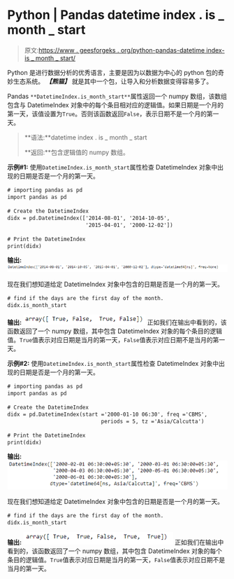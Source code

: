 # Python | Pandas datetime index . is _ month _ start

> 原文:[https://www . geesforgeks . org/python-pandas-datetime index-is _ month _ start/](https://www.geeksforgeeks.org/python-pandas-datetimeindex-is_month_start/)

Python 是进行数据分析的优秀语言，主要是因为以数据为中心的 python 包的奇妙生态系统。 ***【熊猫】*** 就是其中一个包，让导入和分析数据变得容易多了。

Pandas `**DatetimeIndex.is_month_start**`属性返回一个 numpy 数组，该数组包含与 DatetimeIndex 对象中的每个条目相对应的逻辑值。如果日期是一个月的第一天，该值设置为`True`。否则该函数返回`False`，表示日期不是一个月的第一天。

> **语法:**datetime index . is _ month _ start
> 
> **返回:**包含逻辑值的 numpy 数组。

**示例#1:** 使用`DatetimeIndex.is_month_start`属性检查 DatetimeIndex 对象中出现的日期是否是一个月的第一天。

```
# importing pandas as pd
import pandas as pd

# Create the DatetimeIndex
didx = pd.DatetimeIndex(['2014-08-01', '2014-10-05',
                         '2015-04-01', '2000-12-02'])

# Print the DatetimeIndex
print(didx)
```

**输出:**
![](img/8fe1fec67ff55aaef35e0898904077f4.png)

现在我们想知道给定 DatetimeIndex 对象中包含的日期是否是一个月的第一天。

```
# find if the days are the first day of the month.
didx.is_month_start
```

**输出:**
![](img/ab28644cc1bdfe584319c3309f08b998.png)
正如我们在输出中看到的，该函数返回了一个 numpy 数组，其中包含 DatetimeIndex 对象的每个条目的逻辑值。`True`值表示对应日期是当月的第一天，`False`值表示对应日期不是当月的第一天。

**示例#2:** 使用`DatetimeIndex.is_month_start`属性检查 DatetimeIndex 对象中出现的日期是否是一个月的第一天。

```
# importing pandas as pd
import pandas as pd

# Create the DatetimeIndex
didx = pd.DatetimeIndex(start ='2000-01-10 06:30', freq ='CBMS', 
                              periods = 5, tz ='Asia/Calcutta')

# Print the DatetimeIndex
print(didx)
```

**输出:**
![](img/ce1c00860175d928871192758b60c62e.png)

现在我们想知道给定 DatetimeIndex 对象中包含的日期是否是一个月的第一天。

```
# find if the days are the first day of the month.
didx.is_month_start
```

**输出:**
![](img/c8ba5f6b6be4b3ab0f6a26def7bcffbf.png)
正如我们在输出中看到的，该函数返回了一个 numpy 数组，其中包含 DatetimeIndex 对象的每个条目的逻辑值。`True`值表示对应日期是当月的第一天，`False`值表示对应日期不是当月的第一天。